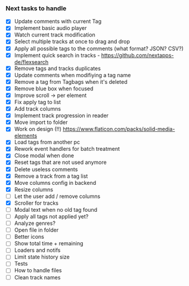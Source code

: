 ### Next tasks to handle

- [x] Update comments with current Tag
- [x] Implement basic audio player
- [x] Watch current track modification
- [x] Select multiple tracks at once to drag and drop
- [x] Apply all possible tags to the comments (what format? JSON? CSV?)
- [x] Implement quick search in tracks - https://github.com/nextapps-de/flexsearch
- [x] Remove tags and tracks duplicates
- [x] Update comments when modifiying a tag name
- [x] Remove a tag from Tagbags when it's deleted
- [x] Remove blue box when focused
- [x] Improve scroll -> per element
- [x] Fix apply tag to list
- [x] Add track columns
- [x] Implement track progression in reader
- [x] Move import to folder
- [x] Work on design (!!) https://www.flaticon.com/packs/solid-media-elements
- [x] Load tags from another pc
- [x] Rework event handlers for batch treatment
- [x] Close modal when done
- [x] Reset tags that are not used anymore
- [x] Delete useless comments
- [x] Remove a track from a tag list
- [x] Move columns config in backend
- [x] Resize columns
- [ ] Let the user add / remove columns
- [x] Scroller for tracks
- [ ] Modal text when no old tag found
- [ ] Apply all tags not applied yet?
- [ ] Analyze genres?
- [ ] Open file in folder
- [ ] Better icons
- [ ] Show total time + remaining
- [ ] Loaders and notifs
- [ ] Limit state history size
- [ ] Tests
- [ ] How to handle files
- [ ] Clean track names
